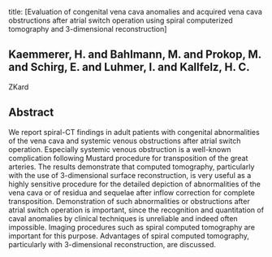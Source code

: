title: [Evaluation of congenital vena cava anomalies and acquired vena cava obstructions after atrial switch operation using spiral computerized tomography and 3-dimensional reconstruction]

## Kaemmerer, H. and Bahlmann, M. and Prokop, M. and Schirg, E. and Luhmer, I. and Kallfelz, H. C.
ZKard


## Abstract
We report spiral-CT findings in adult patients with congenital abnormalities of the vena cava and systemic venous obstructions after atrial switch operation. Especially systemic venous obstruction is a well-known complication following Mustard procedure for transposition of the great arteries. The results demonstrate that computed tomography, particularly with the use of 3-dimensional surface reconstruction, is very useful as a highly sensitive procedure for the detailed depiction of abnormalities of the vena cava or of residua and sequelae after inflow correction for complete transposition. Demonstration of such abnormalities or obstructions after atrial switch operation is important, since the recognition and quantitation of caval anomalies by clinical techniques is unreliable and indeed often impossible. Imaging procedures such as spiral computed tomography are important for this purpose. Advantages of spiral computed tomography, particularly with 3-dimensional reconstruction, are discussed.

